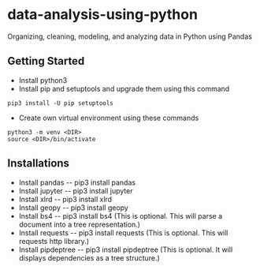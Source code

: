 # data-analysis-using-python
Organizing, cleaning, modeling, and analyzing data in Python using Pandas

## Getting Started
* Install python3
* Install pip and setuptools and upgrade them using this command
```
pip3 install -U pip setuptools
```
* Create own virtual environment using these commands
````
python3 -m venv <DIR> 
source <DIR>/bin/activate
````

## Installations
* Install pandas -- pip3 install pandas
* Install jupyter -- pip3 install jupyter
* Install xlrd -- pip3 install xlrd
* Install geopy -- pip3 install geopy
* Install bs4 -- pip3 install bs4 (This is optional. This will parse a document into a tree representation.)
* Install requests -- pip3 install requests (This is optional. This will requests http library.)
* Install pipdeptree -- pip3 install pipdeptree (This is optional. It will displays dependencies as a tree structure.)
